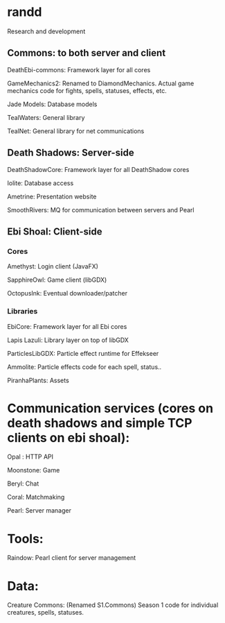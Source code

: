# randd
Research and development


## Commons: to both server and client
DeathEbi-commons: Framework layer for all cores 

GameMechanics2: Renamed to DiamondMechanics. Actual game mechanics code for fights, spells, statuses, effects, etc.

Jade Models: Database models

TealWaters: General library

TealNet: General library for net communications


## Death Shadows: Server-side

DeathShadowCore: Framework layer for all DeathShadow cores

Iolite: Database access

Ametrine: Presentation website

SmoothRivers: MQ for communication between servers and Pearl


## Ebi Shoal: Client-side
### Cores
Amethyst: Login client (JavaFX)

SapphireOwl: Game client (libGDX)

OctopusInk: Eventual downloader/patcher

### Libraries
EbiCore: Framework layer for all Ebi cores

Lapis Lazuli: Library layer on top of libGDX

ParticlesLibGDX: Particle effect runtime for Effekseer

Ammolite: Particle effects code for each spell, status..

PiranhaPlants: Assets


# Communication services (cores on death shadows and simple TCP clients on ebi shoal):
Opal : HTTP API

Moonstone: Game

Beryl: Chat

Coral: Matchmaking

Pearl: Server manager 

# Tools: 
Raindow: Pearl client for server management

# Data:
Creature Commons: (Renamed S1.Commons) Season 1 code for individual creatures, spells, statuses. 

